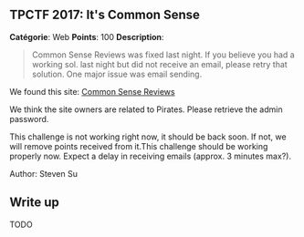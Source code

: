 
TPCTF 2017: It's Common Sense
-------

**Catégorie**: Web **Points**: 100 **Description**:

> Common Sense Reviews was fixed last night. If you believe you had a working sol. last night but did not receive an email, please retry that solution. One major issue was email sending.

We found this site: [Common Sense Reviews](https://commonsensereviews.tpctf.tk/)

We think the site owners are related to Pirates. Please retrieve the admin password.

This challenge is not working right now, it should be back soon. If not, we will remove points received from it.This challenge should be working properly now. Expect a delay in receiving emails (approx. 3 minutes max?).

Author: Steven Su


Write up
-------

TODO

